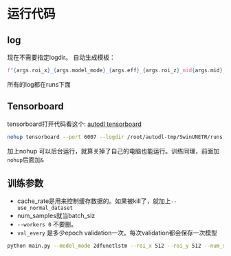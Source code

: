 # 运行代码

## log
现在不需要指定logdir。 
自动生成模板：
```python
f"{args.roi_x}_{args.model_mode}_{args.eff}_{args.roi_z}_mid{args.mid}_{args.optim_name}_{time.strftime('%b-%d-%H-%M', time.gmtime(time.time()))}"
```
所有的log都在runs下面

## Tensorboard
tensorboard打开代码看这个: [autodl tensorboard](https://www.autodl.com/docs/tensorboard/)

```bash
nohup tensorboard --port 6007 --logdir /root/autodl-tmp/SwinUNETR/runs &
```
加上nohup 可以后台运行，就算关掉了自己的电脑也能运行。训练同理，前面加`nohup`后面加`&`

## 训练参数

- cache_rate是用来控制缓存数据的。如果被kill了，就加上`--use_normal_dataset`
- num_samples就当batch_siz
- `--workers 0` 不要删。
- `val_every` 是多少epoch validation一次。每次validation都会保存一次模型

```bash
python main.py --model_mode 2dfunetlstm --roi_x 512 --roi_y 512 --num_samples 20 --save_checkpoint --workers 0 --val_every 10 --lrschedule cosine_anneal --optim_lr 9e-4 --roi_z 22 --cache_rate 1.0 --eff b5 --optim_name sgd --mid 18  --max_epochs 2000 
```